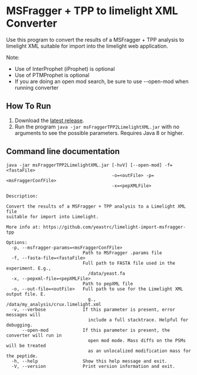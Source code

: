 MSFragger + TPP to limelight XML Converter
=======================================

Use this program to convert the results of a MSFragger + TPP analysis to
limelight XML suitable for import into the limelight web application.

Note:
- Use of InterProphet (iProphet) is optional
- Use of PTMProphet is optional
- If you are doing an open mod search, be sure to use --open-mod when running converter

How To Run
-------------
1. Download the [latest release](https://github.com/yeastrc/limelight-import-msfragger-tpp/releases).
2. Run the program ``java -jar msFraggerTPP2LimelightXML.jar`` with no arguments to see the possible parameters. Requires Java 8 or higher.

Command line documentation
---------------------------

```
java -jar msFraggerTPP2LimelightXML.jar [-hvV] [--open-mod] -f=<fastaFile>
                                        -o=<outFile> -p=<msFraggerConfFile>
                                        -x=<pepXMLFile>

Description:

Convert the results of a MSFragger + TPP analysis to a Limelight XML file
suitable for import into Limelight.

More info at: https://github.com/yeastrc/limelight-import-msfragger-tpp

Options:
  -p, --msfragger-params=<msFraggerConfFile>
                             Path to MSFragger .params file
  -f, --fasta-file=<fastaFile>
                             Full path to FASTA file used in the experiment. E.g.,
                               /data/yeast.fa
  -x, --pepxml-file=<pepXMLFile>
                             Path to pepXML file
  -o, --out-file=<outFile>   Full path to use for the Limelight XML output file. E.
                               g., /data/my_analysis/crux.limelight.xml
  -v, --verbose              If this parameter is present, error messages will
                               include a full stacktrace. Helpful for debugging.
      --open-mod             If this parameter is present, the converter will run in
                               open mod mode. Mass diffs on the PSMs will be treated
                               as an unlocalized modification mass for the peptide.
  -h, --help                 Show this help message and exit.
  -V, --version              Print version information and exit.
```
